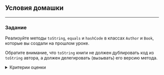 ## Условия домашки

---
### Задание
Реализуйте методы
`toString`,
`equals`
и
`hashCode`
в классах
`Author`
и
`Book`, которые вы создали на прошлом уроке.

Обратите внимание, что
`toString`
книги не должен дублировать код из
`toString`
автора, а должен делегировать (вызывать) его версию метода.
<details>
  <summary>Критерии оценки</summary>

- Метод
`toString`
реализовали корректно.
- Метод
`equals`
реализовали корректно.
- Метод
`hashCode`
реализовали корректно.
- Методы не дублируют друг друга в классах
`Author`
и
`Book`.
</details>